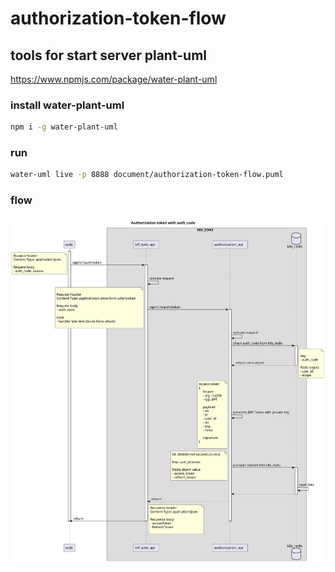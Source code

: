 # authorization-token-flow

## tools for start server plant-uml 
https://www.npmjs.com/package/water-plant-uml

### install water-plant-uml
```sh
npm i -g water-plant-uml
```

### run
``` sh
water-uml live -p 8888 document/authorization-token-flow.puml
```

### flow

![pic-01](document/bLNRJjmm47tFLupKXy93j0iL5Sf31LHLgr81WfKgzILoujcDMSSEzcGlBVttsadOU4bQgAMzU3otSt8oFhF43DMbZ4YGH3YlgT16_6Gaj0BIIrIm5bG0SmTfhZb6R_r_hUeoGnFPfL0LCwo46vT7vA9YYcuOvq8ju6Ww3HmkzERfu7WQHLNl3slCeanluEhBtNKKeUBWTb5ZkZozItzSNttQyy_cyzJ5fAmIUtOMTj-SSaOi.svg)
